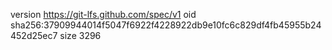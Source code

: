 version https://git-lfs.github.com/spec/v1
oid sha256:37909944014f5047f6922f4228922db9e10fc6c829df4fb45955b24452d25ec7
size 3296
